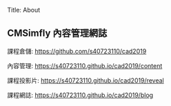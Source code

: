 Title: About

## CMSimfly 內容管理網誌

課程倉儲: <a href="https://github.com/s40723110/cad2019">https://github.com/s40723110/cad2019</a>

內容管理: <a href="https://s40723110.github.io/cad2019/">https://s40723110.github.io/cad2019/content</a>

課程投影片: <a href="https://s40723110.github.io/cad2019/reveal">https://s40723110.github.io/cad2019/reveal</a>

課程網誌: <a href="https://s40723110.github.io/cad2019/blog">https://s40723110.github.io/cad2019/blog</a>








